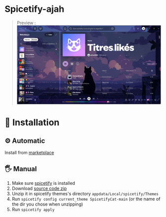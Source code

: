 # Spicetify-ajah

>Preview :
> ![image](preview.png)

# 🔧 Installation
## ⚙ Automatic
Install from [marketplace](https://github.com/spicetify/marketplace)

## 🖐 Manual
1. Make sure [spicetify](https://spicetify.app/) is installed
2. Download [source code zip](https://github.com/Adrien5902/SpicetifyCat/archive/refs/heads/main.zip)
3. Unzip it in spicetify themes's directory `appdata/Local/spicetify/Themes`
4. Run `spicetify config current_theme SpicetifyCat-main` (or the name of the dir you chose when unzipping)
5. Run `spicetify apply`
